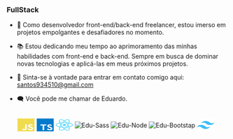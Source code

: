 ### FullStack

- 👦 Como desenvolvedor front-end/back-end freelancer, estou imerso em projetos empolgantes e desafiadores no momento.
- 📚 Estou dedicando meu tempo ao aprimoramento das minhas habilidades com front-end e back-end. Sempre em busca de dominar novas tecnologias e aplicá-las em meus próximos projetos.
- 👋 Sinta-se à vontade para entrar em contato comigo aqui: santos934510@gmail.com
- 🗨️ Você pode me chamar de Eduardo.
   
    <div style="display: inline_block">
      <br />
        <img
          align="center"
          alt="Edu-Js"
          height="30"
          width="40"
          src="https://raw.githubusercontent.com/devicons/devicon/master/icons/javascript/javascript-plain.svg"
        />
        <img
          align="center"
          alt="Edu-Ts"
          height="30"
          width="40"
          src="https://raw.githubusercontent.com/devicons/devicon/master/icons/typescript/typescript-plain.svg"
        />
        <img
          align="center"
          alt="Edu-React"
          height="30"
          width="40"
          src="https://raw.githubusercontent.com/devicons/devicon/master/icons/react/react-original.svg"
        />
        <img
          align="center"
          alt="Edu-Sass"
          height="30"
          width="40"
          src="https://icongr.am/devicon/sass-original.svg?size=128&color=currentColor"
        />
        <img
          align="center"
          alt="Edu-Node"
          height="60"
          width="80"
          src="https://icongr.am/devicon/nodejs-original-wordmark.svg?size=128&color=currentColor"  
        />
        <img
          align="center"
          alt="Edu-Bootstap"
          height="30"
          width="40"
          src="https://icongr.am/devicon/bootstrap-plain.svg?size=128&color=4c00ff"  
        />
        <img
          align="center"
          alt="Edu-Tailwindcss"
          height="30"
          width="40"
          src="https://raw.githubusercontent.com/devicons/devicon/6910f0503efdd315c8f9b858234310c06e04d9c0/icons/tailwindcss/tailwindcss-original.svg"  
        />
      </div>

